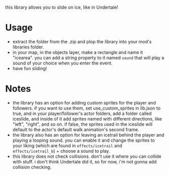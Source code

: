 this library allows you to slide on ice, like in Undertale!
# Usage
- extract the folder from the .zip and plop the library into your mod's libraries folder.
- in your map, in the objects layer, make a rectangle and name it "icearea". you can add a string property to it named ``sound`` that will play a sound of your choice when you enter the event.
- have fun sliding!

# Notes
- the library has an option for adding custom sprites for the player and followers. if you want to use them, set use_custom_sprites in lib.json to true, and in your player/follower's actor folders, add a folder called iceslide, and inside of it add sprites named with different directions, like "left", "right", and so on. if false, the sprites used in the iceslide will default to the actor's default walk animation's second frame.
- the library also has an option for leaving an icetrail behind the player and playing a looping sound. you can enable it and change the sprites to your liking (which are found in ``effects/icetrail`` and ``effects/icetrail_b``) + choose a sound to play.
- this library does not check collisions. don't use it where you can collide with stuff. i don't think Undertale did it, so for now, i'm not gonna add collision checking.
